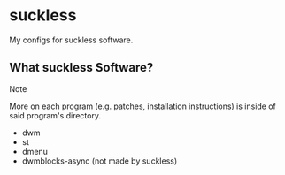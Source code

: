 # suckless
My configs for suckless software.

## What suckless Software?
>[!NOTE]
>More on each program (e.g. patches, installation instructions) is inside of said program's directory.

- dwm
- st
- dmenu
- dwmblocks-async (not made by suckless)
